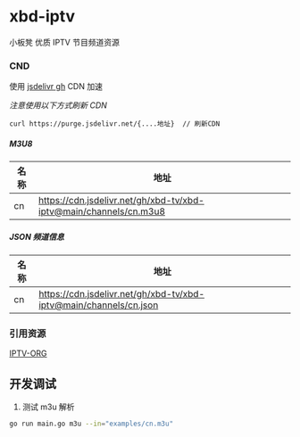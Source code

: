 # xbd-iptv
小板凳 优质 IPTV 节目频道资源

### CND
使用 [jsdelivr gh](https://www.jsdelivr.com/github) CDN 加速

*注意使用以下方式刷新 CDN*
```
curl https://purge.jsdelivr.net/{....地址}  // 刷新CDN
```
##### M3U8
|  名称   | 地址  |
|  ----  | ----  |
|cn|https://cdn.jsdelivr.net/gh/xbd-tv/xbd-iptv@main/channels/cn.m3u8|
##### JSON 频道信息
|  名称   | 地址  |
|  ----  | ----  |
|cn|https://cdn.jsdelivr.net/gh/xbd-tv/xbd-iptv@main/channels/cn.json|

### 引用资源
[IPTV-ORG](https://github.com/iptv-org/iptv)


## 开发调试
1. 测试 m3u 解析
```bash
go run main.go m3u --in="examples/cn.m3u"
```
